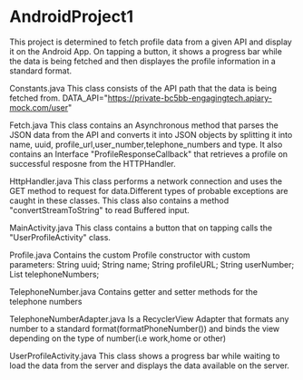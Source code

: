 # AndroidProject1
This project is determined to fetch profile data from a given API and display it on the Android App.
On tapping a button, it shows a progress bar while the data is being fetched and then displayes the profile information in
a standard format.

Constants.java
This class consists of the API path that the data is being fetched from. 
DATA_API="https://private-bc5bb-engagingtech.apiary-mock.com/user"


Fetch.java
This class contains an Asynchronous method that parses the JSON data from the API and converts it into JSON objects by splitting it 
into name, uuid, profile_url,user_number,telephone_numbers and type.
It also contains an Interface "ProfileResponseCallback" that retrieves a profile on successful resposne from the HTTPHandler.


HttpHandler.java
This class performs a network connection and uses the GET method to request for data.Different types of probable exceptions are 
caught in these classes.
This class also contains a method "convertStreamToString" to read Buffered input.


MainActivity.java
This class contains a button that on tapping calls the "UserProfileActivity" class.


Profile.java
Contains the custom Profile constructor with custom parameters:
    String uuid;
    String name;
    String profileURL;
    String userNumber;
    List<TelephoneNumber> telephoneNumbers;
    
    
    
TelephoneNumber.java
Contains getter and setter methods for the telephone numbers

TelephoneNumberAdapter.java
Is a RecyclerView Adapter that formats any number to a standard format(formatPhoneNumber()) and binds the view depending on the type
of number(i.e work,home or other)


UserProfileActivity.java
This class shows a progress bar while waiting to load the data from the server and displays the data available on the server.

